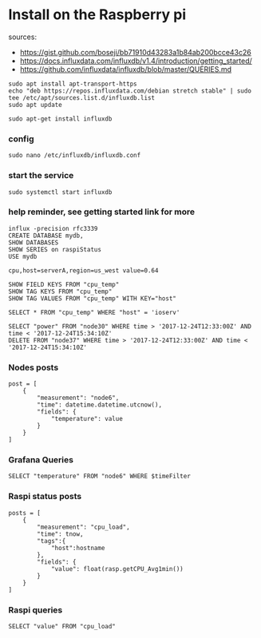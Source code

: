 # Install on the Raspberry pi
sources:
- https://gist.github.com/boseji/bb71910d43283a1b84ab200bcce43c26
- https://docs.influxdata.com/influxdb/v1.4/introduction/getting_started/
- https://github.com/influxdata/influxdb/blob/master/QUERIES.md

```
sudo apt install apt-transport-https
echo "deb https://repos.influxdata.com/debian stretch stable" | sudo tee /etc/apt/sources.list.d/influxdb.list
sudo apt update

sudo apt-get install influxdb

```

### config
```
sudo nano /etc/influxdb/influxdb.conf
```

### start the service
```
sudo systemctl start influxdb
```

### help reminder, see getting started link for more
```
influx -precision rfc3339
CREATE DATABASE mydb,
SHOW DATABASES
SHOW SERIES on raspiStatus
USE mydb

cpu,host=serverA,region=us_west value=0.64

SHOW FIELD KEYS FROM "cpu_temp"
SHOW TAG KEYS FROM "cpu_temp"
SHOW TAG VALUES FROM "cpu_temp" WITH KEY="host"

SELECT * FROM "cpu_temp" WHERE "host" = 'ioserv'

SELECT "power" FROM "node30" WHERE time > '2017-12-24T12:33:00Z' AND time < '2017-12-24T15:34:10Z'
DELETE FROM "node37" WHERE time > '2017-12-24T12:33:00Z' AND time < '2017-12-24T15:34:10Z'
```
### Nodes posts
```
post = [
    {
        "measurement": "node6",
        "time": datetime.datetime.utcnow(),
        "fields": {
            "temperature": value
        }
    }
]
```
### Grafana Queries
```
SELECT "temperature" FROM "node6" WHERE $timeFilter
```
### Raspi status posts
```
posts = [
    {
        "measurement": "cpu_load",
        "time": tnow,
        "tags":{
            "host":hostname
        },
        "fields": {
            "value": float(rasp.getCPU_Avg1min())
        }
    }
]
```

### Raspi queries
```
SELECT "value" FROM "cpu_load"
```
